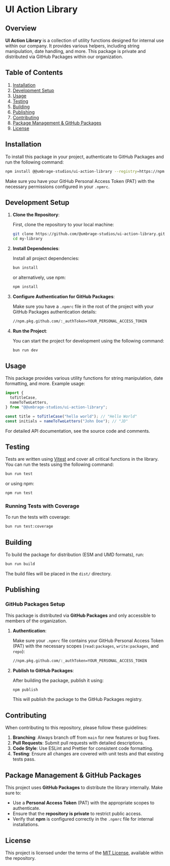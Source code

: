 # UI Action Library

## Overview

**UI Action Library** is a collection of utility functions designed for internal use within our company. It provides various helpers, including string manipulation, date handling, and more. This package is private and distributed via GitHub Packages within our organization.

## Table of Contents

1. [Installation](#installation)
2. [Development Setup](#development-setup)
3. [Usage](#usage)
4. [Testing](#testing)
5. [Building](#building)
6. [Publishing](#publishing)
7. [Contributing](#contributing)
8. [Package Management & GitHub Packages](#package-management--github-packages)
9. [License](#license)

## Installation

To install this package in your project, authenticate to GitHub Packages and run the following command:

```bash
npm install @@umbrage-studios/ui-action-library --registry=https://npm.pkg.github.com/
```

Make sure you have your GitHub Personal Access Token (PAT) with the necessary permissions configured in your `.npmrc`.

## Development Setup

1. **Clone the Repository**:

   First, clone the repository to your local machine:

   ```bash
   git clone https://github.com/@umbrage-studios/ui-action-library.git
   cd my-library
   ```

2. **Install Dependencies**:

   Install all project dependencies:

   ```bash
   bun install
   ```

   or alternatively, use npm:

   ```bash
   npm install
   ```

3. **Configure Authentication for GitHub Packages**:

   Make sure you have a `.npmrc` file in the root of the project with your GitHub Packages authentication details:

   ```bash
   //npm.pkg.github.com/:_authToken=YOUR_PERSONAL_ACCESS_TOKEN
   ```

4. **Run the Project**:

   You can start the project for development using the following command:

   ```bash
   bun run dev
   ```

## Usage

This package provides various utility functions for string manipulation, date formatting, and more. Example usage:

```typescript
import {
  toTitleCase,
  nameToTwoLetters,
} from "@@umbrage-studios/ui-action-library";

const title = toTitleCase("hello world"); // "Hello World"
const initials = nameToTwoLetters("John Doe"); // "JD"
```

For detailed API documentation, see the source code and comments.

## Testing

Tests are written using [Vitest](https://vitest.dev/) and cover all critical functions in the library. You can run the tests using the following command:

```bash
bun run test
```

or using npm:

```bash
npm run test
```

### Running Tests with Coverage

To run the tests with coverage:

```bash
bun run test:coverage
```

## Building

To build the package for distribution (ESM and UMD formats), run:

```bash
bun run build
```

The build files will be placed in the `dist/` directory.

## Publishing

### GitHub Packages Setup

This package is distributed via **GitHub Packages** and only accessible to members of the organization.

1. **Authentication**:

   Make sure your `.npmrc` file contains your GitHub Personal Access Token (PAT) with the necessary scopes (`read:packages`, `write:packages`, and `repo`):

   ```bash
   //npm.pkg.github.com/:_authToken=YOUR_PERSONAL_ACCESS_TOKEN
   ```

2. **Publish to GitHub Packages**:

   After building the package, publish it using:

   ```bash
   npm publish
   ```

   This will publish the package to the GitHub Packages registry.

## Contributing

When contributing to this repository, please follow these guidelines:

1. **Branching**: Always branch off from `main` for new features or bug fixes.
2. **Pull Requests**: Submit pull requests with detailed descriptions.
3. **Code Style**: Use ESLint and Prettier for consistent code formatting.
4. **Testing**: Ensure all changes are covered with unit tests and that existing tests pass.

## Package Management & GitHub Packages

This project uses **GitHub Packages** to distribute the library internally. Make sure to:

- Use a **Personal Access Token** (PAT) with the appropriate scopes to authenticate.
- Ensure that the **repository is private** to restrict public access.
- Verify that **npm** is configured correctly in the `.npmrc` file for internal installations.

## License

This project is licensed under the terms of the [MIT License](LICENSE), available within the repository.
